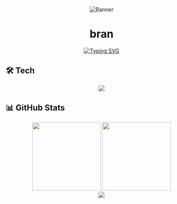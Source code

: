 <div align="center">
  <img src="https://raw.githubusercontent.com/brann-dev/assets/main/zero-slash.gif" alt="Banner" />
  
  # bran
  
  [![Typing SVG](https://readme-typing-svg.herokuapp.com?font=Fira+Code&pause=1000&color=00FF00&center=true&vCenter=true&width=435&lines=Full+Stack+Developer;AI+=+❤️;DeFi+🧧🤑💰;Unicorns+🦄)](https://git.io/typing-svg)
</div>

## 🛠️ Tech

<div align="center">
  <img src="https://skillicons.dev/icons?i=nextjs,react,typescript,javascript,rust,nodejs,python,solidity&perline=8" />
</div>

## 📊 GitHub Stats

<div align="center">
  <img height="180em" src="https://github-readme-stats.vercel.app/api?username=brann-dev&show_icons=true&theme=dark&include_all_commits=true&count_private=true"/>
  <img height="180em" src="https://github-readme-stats.vercel.app/api/top-langs/?username=brann-dev&layout=compact&langs_count=8&theme=dark"/>
</div>

<div align="center">
  <img src="https://github-readme-streak-stats.herokuapp.com/?user=brann-dev&theme=dark" />
</div>
